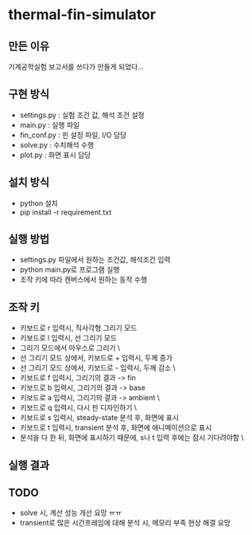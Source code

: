 # thermal-fin-simulator

## 만든 이유
기계공학실험 보고서를 쓰다가 만들게 되었다...

## 구현 방식
- settings.py : 실험 조건 값, 해석 조건 설정
- main.py : 실행 파일
- fin_conf.py : 핀 설정 파일, I/O 담당
- solve.py : 수치해석 수행
- plot.py : 화면 표시 담당

## 설치 방식
- python 설치
- pip install -r requirement.txt

## 실행 방법
- settings.py 파일에서 원하는 조건값, 해석조건 입력
- python main.py로 프로그램 실행
- 조작 키에 따라 캔버스에서 원하는 동작 수행

## 조작 키
- 키보드로 r 입력시, 직사각형 그리기 모드
- 키보드로 l 입력시, 선 그리기 모드
- 그리기 모드에서 마우스로 그리기
\
- 선 그리기 모드 상에서, 키보드로 + 입력시, 두께 증가
- 선 그리기 모드 상에서, 키보드로 - 입력시, 두께 감소
\
- 키보드로 f 입력시, 그리기의 결과 -> fin
- 키보드로 b 입력시, 그리기의 결과 -> base
- 키보드로 a 입력시, 그리기의 결과 -> ambient
\
- 키보드로 q 입력시, 다시 핀 디자인하기
\
- 키보드로 s 입력시, steady-state 분석 후, 화면에 표시
- 키보드로 t 입력시, transient 분석 후, 화면에 애니메이션으로 표시
- 분석을 다 한 뒤, 화면에 표시하기 때문에, s나 t 입력 후에는 잠시 기다려야함
\
## 실행 결과

## TODO
- solve 시, 계산 성능 개선 요망 ㅠㅠ
- transient로 많은 시간프레임에 대해 분석 시, 메모리 부족 현상 해결 요망
